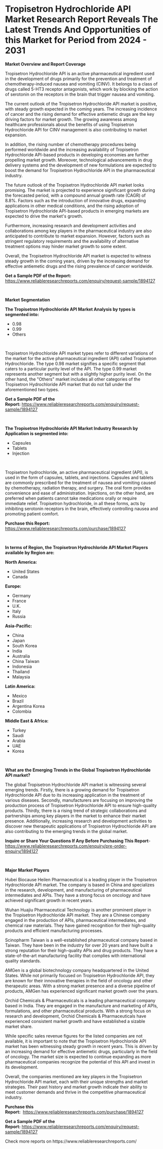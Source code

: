 <p><h1>Tropisetron Hydrochloride API Market Research Report Reveals The Latest Trends And Opportunities of this Market for Period from 2024 - 2031</h1></p><p><strong>Market Overview and Report Coverage</strong></p>
<p><p>Tropisetron Hydrochloride API is an active pharmaceutical ingredient used in the development of drugs primarily for the prevention and treatment of chemotherapy-induced nausea and vomiting (CINV). It belongs to a class of drugs called 5-HT3 receptor antagonists, which work by blocking the action of serotonin on the receptors in the brain that trigger nausea and vomiting.</p><p>The current outlook of the Tropisetron Hydrochloride API market is positive, with steady growth expected in the coming years. The increasing incidence of cancer and the rising demand for effective antiemetic drugs are the key driving factors for market growth. The growing awareness among healthcare professionals about the benefits of using Tropisetron Hydrochloride API for CINV management is also contributing to market expansion.</p><p>In addition, the rising number of chemotherapy procedures being performed worldwide and the increasing availability of Tropisetron Hydrochloride API-based products in developing economies are further propelling market growth. Moreover, technological advancements in drug delivery systems and the development of new formulations are expected to boost the demand for Tropisetron Hydrochloride API in the pharmaceutical industry.</p><p>The future outlook of the Tropisetron Hydrochloride API market looks promising. The market is projected to experience significant growth during the forecasted period, with a compound annual growth rate (CAGR) of 8.8%. Factors such as the introduction of innovative drugs, expanding applications in other medical conditions, and the rising adoption of Tropisetron Hydrochloride API-based products in emerging markets are expected to drive the market's growth.</p><p>Furthermore, increasing research and development activities and collaborations among key players in the pharmaceutical industry are also anticipated to contribute to market expansion. However, factors such as stringent regulatory requirements and the availability of alternative treatment options may hinder market growth to some extent.</p><p>Overall, the Tropisetron Hydrochloride API market is expected to witness steady growth in the coming years, driven by the increasing demand for effective antiemetic drugs and the rising prevalence of cancer worldwide.</p></p>
<p><strong>Get a Sample PDF of the Report:</strong> <a href="https://www.reliableresearchreports.com/enquiry/request-sample/1894127">https://www.reliableresearchreports.com/enquiry/request-sample/1894127</a></p>
<p>&nbsp;</p>
<p><strong>Market Segmentation</strong></p>
<p><strong>The Tropisetron Hydrochloride API Market Analysis by types is segmented into:</strong></p>
<p><ul><li>0.98</li><li>0.99</li><li>Others</li></ul></p>
<p>&nbsp;</p>
<p><p>Tropisetron Hydrochloride API market types refer to different variations of the market for the active pharmaceutical ingredient (API) called Tropisetron Hydrochloride. The type 0.98 market signifies a specific segment that caters to a particular purity level of the API. The type 0.99 market represents another segment but with a slightly higher purity level. On the other hand, the "Others" market includes all other categories of the Tropisetron Hydrochloride API market that do not fall under the aforementioned two types.</p></p>
<p><strong>Get a Sample PDF of the Report:</strong>&nbsp;<a href="https://www.reliableresearchreports.com/enquiry/request-sample/1894127">https://www.reliableresearchreports.com/enquiry/request-sample/1894127</a></p>
<p>&nbsp;</p>
<p><strong>The Tropisetron Hydrochloride API Market Industry Research by Application is segmented into:</strong></p>
<p><ul><li>Capsules</li><li>Tablets</li><li>Injection</li></ul></p>
<p>&nbsp;</p>
<p><p>Tropisetron hydrochloride, an active pharmaceutical ingredient (API), is used in the form of capsules, tablets, and injections. Capsules and tablets are commonly prescribed for the treatment of nausea and vomiting caused by chemotherapy, radiation therapy, and surgery. The oral form provides convenience and ease of administration. Injections, on the other hand, are preferred when patients cannot take medications orally or require immediate relief. Tropisetron hydrochloride, in all these forms, acts by inhibiting serotonin receptors in the brain, effectively controlling nausea and promoting patient comfort.</p></p>
<p><strong>Purchase this Report:</strong>&nbsp; <a href="https://www.reliableresearchreports.com/purchase/1894127">https://www.reliableresearchreports.com/purchase/1894127</a></p>
<p>&nbsp;</p>
<p><strong>In terms of Region, the Tropisetron Hydrochloride API Market Players available by Region are:</strong></p>
<p>
    <p> <strong> North America: </strong>
        <ul>
            <li>United States</li>
            <li>Canada</li>
        </ul>
        </p> 
    <p> <strong> Europe: </strong>
        <ul>
            <li>Germany</li>
            <li>France</li>
            <li>U.K.</li>
            <li>Italy</li>
            <li>Russia</li>
        </ul>
        </p> 
    <p> <strong> Asia-Pacific: </strong>
        <ul>
            <li>China</li>
            <li>Japan</li>
            <li>South Korea</li>
            <li>India</li>
            <li>Australia</li>
            <li>China Taiwan</li>
            <li>Indonesia</li>
            <li>Thailand</li>
            <li>Malaysia</li>
        </ul>
        </p> 
    <p> <strong> Latin America: </strong>
        <ul>
            <li>Mexico</li>
            <li>Brazil</li>
            <li>Argentina Korea</li>
            <li>Colombia</li>
        </ul>
        </p> 
    <p> <strong> Middle East & Africa: </strong>
        <ul>
            <li>Turkey</li>
            <li>Saudi</li>
            <li>Arabia</li>
            <li>UAE</li>
            <li>Korea</li>
        </ul>
    </p>
    </p>
<p>&nbsp;</p>
<p><strong>What are the Emerging Trends in the Global Tropisetron Hydrochloride API market?</strong></p>
<p><p>The global Tropisetron Hydrochloride API market is witnessing several emerging trends. Firstly, there is a growing demand for Tropisetron Hydrochloride API due to its increasing application in the treatment of various diseases. Secondly, manufacturers are focusing on improving the production process of Tropisetron Hydrochloride API to ensure high-quality products. Thirdly, there is a rising trend of strategic collaborations and partnerships among key players in the market to enhance their market presence. Additionally, increasing research and development activities to discover new therapeutic applications of Tropisetron Hydrochloride API are also contributing to the emerging trends in the global market.</p></p>
<p><strong>Inquire or Share Your Questions If Any Before Purchasing This Report</strong>- <a href="https://www.reliableresearchreports.com/enquiry/pre-order-enquiry/1894127">https://www.reliableresearchreports.com/enquiry/pre-order-enquiry/1894127</a></p>
<p>&nbsp;</p>
<p><strong>Major Market Players</strong></p>
<p><p>Hubei Biocause Heilen Pharmaceutical is a leading player in the Tropisetron Hydrochloride API market. The company is based in China and specializes in the research, development, and manufacturing of pharmaceutical intermediates and APIs. They have a strong focus on oncology and have achieved significant growth in recent years.</p><p>Wuhan Huajiu Pharmaceutical Technology is another prominent player in the Tropisetron Hydrochloride API market. They are a Chinese company engaged in the production of APIs, pharmaceutical intermediates, and chemical raw materials. They have gained recognition for their high-quality products and efficient manufacturing processes.</p><p>Scinopharm Taiwan is a well-established pharmaceutical company based in Taiwan. They have been in the industry for over 20 years and have built a strong reputation for their high-quality APIs and drug products. They have a state-of-the-art manufacturing facility that complies with international quality standards.</p><p>AMGen is a global biotechnology company headquartered in the United States. While not primarily focused on Tropisetron Hydrochloride API, they are known for their innovative therapies in the field of oncology and other therapeutic areas. With a strong market presence and a diverse pipeline of products, AMGen has experienced significant market growth over the years.</p><p>Orchid Chemicals & Pharmaceuticals is a leading pharmaceutical company based in India. They are engaged in the manufacture and marketing of APIs, formulations, and other pharmaceutical products. With a strong focus on research and development, Orchid Chemicals & Pharmaceuticals have experienced consistent market growth and have established a sizable market share.</p><p>While specific sales revenue figures for the listed companies are not available, it is important to note that the Tropisetron Hydrochloride API market has been witnessing steady growth in recent years. This is driven by an increasing demand for effective antiemetic drugs, particularly in the field of oncology. The market size is expected to continue expanding as more pharmaceutical companies recognize the potential of this API and invest in its development.</p><p>Overall, the companies mentioned are key players in the Tropisetron Hydrochloride API market, each with their unique strengths and market strategies. Their past history and market growth indicate their ability to meet customer demands and thrive in the competitive pharmaceutical industry.</p></p>
<p><strong>Purchase this Report:</strong>&nbsp;&nbsp;<a href="https://www.reliableresearchreports.com/purchase/1894127">https://www.reliableresearchreports.com/purchase/1894127</a></p>
<p></p>
<p><strong>Get a Sample PDF of the Report:</strong>&nbsp;<a href="https://www.reliableresearchreports.com/enquiry/request-sample/1894127">https://www.reliableresearchreports.com/enquiry/request-sample/1894127</a></p>
<p>Check more reports on https://www.reliableresearchreports.com/</p>